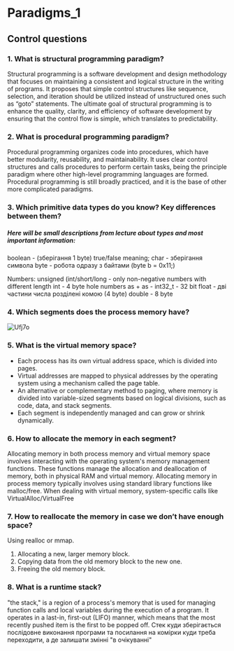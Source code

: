 # Paradigms_1

## Control questions
### 1. What is structural programming paradigm?

Structural programming is a software development and design methodology that focuses on maintaining a consistent and logical structure in the writing of programs. It proposes that simple control structures like sequence, selection, and iteration should be utilized instead of unstructured ones such as “goto” statements. The ultimate goal of structural programming is to enhance the quality, clarity, and efficiency of software development by ensuring that the control flow is simple, which translates to predictability.

### 2. What is procedural programming paradigm?

Procedural programming organizes code into procedures, which have better modularity, reusability, and maintainability. It uses clear control structures and calls procedures to perform certain tasks, being the principle paradigm where other high-level programming languages are formed. Procedural programming is still broadly practiced, and it is the base of other more complicated paradigms.

### 3. Which primitive data types do you know? Key differences between them?
##### Here will be small descriptions from lecture about types and most important information:

boolean - (зберігання 1 byte) true/false meaning; 
char - зберігання символа
byte - робота одразу з байтами (byte b  = 0x11;)

Numbers:
unsigned (int/short/long - only non-negative numbers with different length
int - 4 byte hole numbers as + as -
int32_t - 32 bit
float - дві частини числа розділені комою (4 byte)
double - 8 byte 

### 4. Which segments does the process memory have?

![Ufj7o](https://github.com/yelizarovaliza/Paradigms_1/assets/88542068/88d878b4-7aa4-45ec-b583-01fdbd7b8f32)


### 5. What is the virtual memory space?

  - Each process has its own virtual address space, which is divided into pages.
  - Virtual addresses are mapped to physical addresses by the operating system using a mechanism called the page table.
  - An alternative or complementary method to paging, where memory is divided into variable-sized segments based on logical divisions, such as code, data, and stack segments.
  - Each segment is independently managed and can grow or shrink dynamically.

### 6. How to allocate the memory in each segment?

Allocating memory in both process memory and virtual memory space involves interacting with the operating system's memory management functions. These functions manage the allocation and deallocation of memory, both in physical RAM and virtual memory.
Allocating memory in process memory typically involves using standard library functions like malloc/free. When dealing with virtual memory, system-specific calls like VirtualAlloc/VirtualFree

### 7. How to reallocate the memory in case we don’t have enough space?

Using realloc or mmap.
1. Allocating a new, larger memory block.
2. Copying data from the old memory block to the new one.
3. Freeing the old memory block.

### 8. What is a runtime stack?

"the stack," is a region of a process's memory that is used for managing function calls and local variables during the execution of a program. It operates in a last-in, first-out (LIFO) manner, which means that the most recently pushed item is the first to be popped off.
Стек куди зберігається послідовне виконання програми та посилання на комірки куди треба переходити, а де залишати змінні "в очікуванні"
